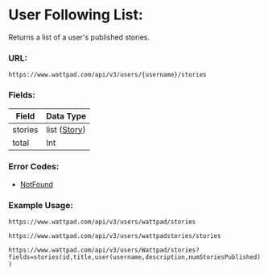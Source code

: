 # User Following List:

Returns a list of a user's published stories.

### URL:

`https://www.wattpad.com/api/v3/users/{username}/stories`

### Fields:

| Field | Data Type |
| - | - |
| stories | list ([Story](../Data_Types/Story.md)) |
| total | Int |

### Error Codes:

- [NotFound](../General/Error_Codes.md#1014)

### Example Usage:

`https://www.wattpad.com/api/v3/users/wattpad/stories`

`https://www.wattpad.com/api/v3/users/wattpadstories/stories`

`https://www.wattpad.com/api/v3/users/Wattpad/stories?fields=stories(id,title,user(username,description,numStoriesPublished))`